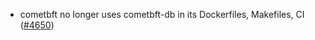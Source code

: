 - cometbft no longer uses cometbft-db in its Dockerfiles, Makefiles, CI
  ([\#4650](https://github.com/cometbft/cometbft/pull/4650))